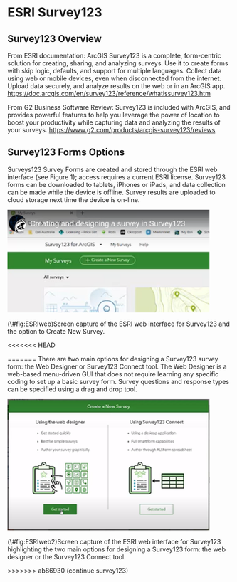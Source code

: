 # ESRI Survey123

## Survey123 Overview

From ESRI documentation: ArcGIS Survey123 is a complete, form-centric solution for creating, sharing, and analyzing surveys. Use it to create forms with skip logic, defaults, and support for multiple languages. Collect data using web or mobile devices, even when disconnected from the internet. Upload data securely, and analyze results on the web or in an ArcGIS app. 
https://doc.arcgis.com/en/survey123/reference/whatissurvey123.htm

From G2 Business Software Review: Survey123 is included with ArcGIS, and provides powerful features to help you leverage the power of location to boost your productivity while capturing data and analyzing the results of your surveys. https://www.g2.com/products/arcgis-survey123/reviews

## Survey123 Forms Options

Surveys123 Survey Forms are created and stored through the ESRI web interface (see Figure 1); access requires a current ESRI license. Survey123 forms can be downloaded to tablets, iPhones or iPads, and data collection can be made while the device is offline. Survey results are uploaded to cloud storage next time the device is on-line. 

<div class="figure">
<img src="figures/survey123/ESRIweb.png" alt="Screen capture of the ESRI web interface for Survey123 and the option to Create New Survey." width="90%" />
<p class="caption">(\#fig:ESRIweb)Screen capture of the ESRI web interface for Survey123 and the option to Create New Survey.</p>
</div>

<<<<<<< HEAD

=======
There are two main options for designing a Survey123 survey form: the Web Designer or Survey123 Connect tool. The Web Designer is a web-based menu-driven GUI that does not require learning any specific coding to set up a basic survey form.  Survey questions and response types can be specified using a drag and drop tool.

<div class="figure">
<img src="figures/survey123/ESRIweb2.png" alt="Screen capture of the ESRI web interface for Survey123 highlighting the two main options for designing a Survey123 form: the web designer or the Survey123 Connect tool." width="90%" />
<p class="caption">(\#fig:ESRIweb2)Screen capture of the ESRI web interface for Survey123 highlighting the two main options for designing a Survey123 form: the web designer or the Survey123 Connect tool.</p>
</div>
>>>>>>> ab86930 (continue survey123)
